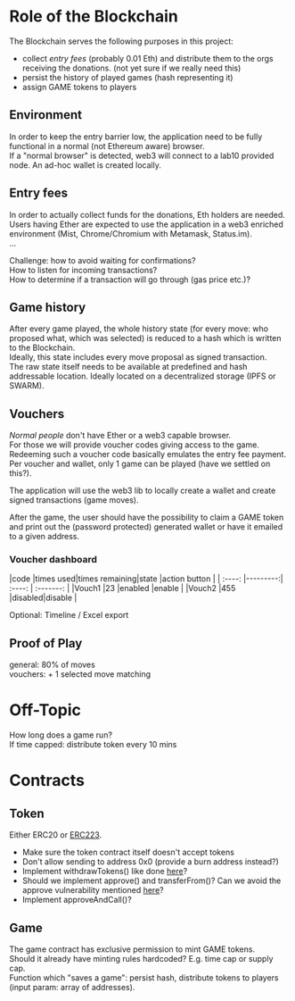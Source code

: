 # Role of the Blockchain

The Blockchain serves the following purposes in this project:  
* collect *entry fees* (probably 0.01 Eth) and distribute them to the orgs receiving the donations. (not yet sure if we really need this)
* persist the history of played games (hash representing it)
* assign GAME tokens to players

## Environment

In order to keep the entry barrier low, the application need to be fully functional in a normal (not Ethereum aware) browser.  
If a "normal browser" is detected, web3 will connect to a lab10 provided node. An ad-hoc wallet is created locally. 

## Entry fees

In order to actually collect funds for the donations, Eth holders are needed.  
Users having Ether are expected to use the application in a web3 enriched environment (Mist, Chrome/Chromium with Metamask, Status.im).  
...

Challenge: how to avoid waiting for confirmations?  
How to listen for incoming transactions?  
How to determine if a transaction will go through (gas price etc.)?

## Game history

After every game played, the whole history state (for every move: who proposed what, which was selected) is reduced to a hash which is written to the Blockchain.  
Ideally, this state includes every move proposal as signed transaction.  
The raw state itself needs to be available at predefined and hash addressable location. Ideally located on a decentralized storage (IPFS or SWARM).

## Vouchers

*Normal people* don't have Ether or a web3 capable browser.  
For those we will provide voucher codes giving access to the game. Redeeming such a voucher code basically emulates the entry fee payment.  
Per voucher and wallet, only 1 game can be played (have we settled on this?).

The application will use the web3 lib to locally create a wallet and create signed transactions (game moves).  
  
After the game, the user should have the possibility to claim a GAME token and print out the (password protected) generated wallet or have it emailed to a given address.

### Voucher dashboard

|code    |times used|times remaining|state   |action button  |
| :----: |---------:| :----: |   :-------:   |
|Vouch1  |23        |enabled |enable |
|Vouch2  |455       |disabled|disable |

Optional: Timeline / Excel export

## Proof of Play

general: 80% of moves  
vouchers: + 1 selected move matching

# Off-Topic

How long does a game run?  
If time capped: distribute token every 10 mins

# Contracts

## Token

Either ERC20 or [ERC223](https://github.com/ethereum/EIPs/issues/223).
* Make sure the token contract itself doesn't accept tokens
* Don't allow sending to address 0x0 (provide a burn address instead?)
* Implement withdrawTokens() like done [here](https://github.com/bancorprotocol/contracts/blob/master/solidity/contracts/TokenHolder.sol)?
* Should we implement approve() and transferFrom()? Can we avoid the approve vulnerability mentioned [here](https://drive.google.com/file/d/0ByMtMw2hul0EN3NCaVFHSFdxRzA/view)?
* Implement approveAndCall()?

## Game

The game contract has exclusive permission to mint GAME tokens.  
Should it already have minting rules hardcoded? E.g. time cap or supply cap.  
Function which "saves a game": persist hash, distribute tokens to players (input param: array of addresses). 